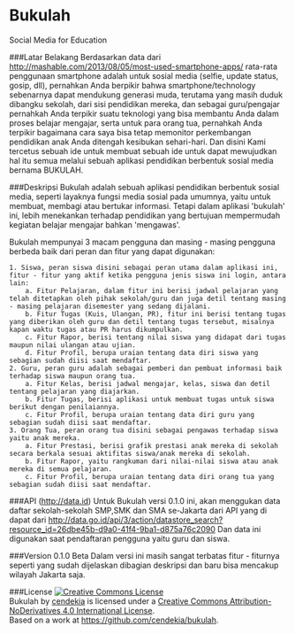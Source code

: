 # Bukulah
Social Media for Education

###Latar Belakang
Berdasarkan data dari http://mashable.com/2013/08/05/most-used-smartphone-apps/ rata-rata penggunaan smartphone adalah untuk sosial media (selfie, update status, gosip, dll), pernahkan Anda berpikir bahwa smartphone/technology sebenarnya dapat mendukung generasi muda, terutama yang masih duduk dibangku sekolah, dari sisi pendidikan mereka, dan sebagai guru/pengajar pernahkah Anda terpikir suatu teknologi yang bisa membantu Anda dalam proses belajar mengajar, serta untuk para orang tua, pernahkah Anda terpikir bagaimana cara saya bisa tetap memonitor perkembangan pendidikan anak Anda ditengah kesibukan sehari-hari. Dan disini Kami tercetus sebuah ide untuk membuat sebuah ide untuk dapat mewujudkan hal itu semua melalui sebuah aplikasi pendidikan berbentuk sosial media bernama BUKULAH.

###Deskripsi
Bukulah adalah sebuah aplikasi pendidikan berbentuk sosial media, seperti layaknya fungsi media sosial pada umumnya, yaitu untuk membuat, membagi atau bertukar informasi. Tetapi dalam aplikasi 'bukulah' ini, lebih menekankan terhadap pendidikan yang bertujuan mempermudah kegiatan belajar mengajar bahkan 'mengawas'.

Bukulah mempunyai 3 macam pengguna dan masing - masing pengguna berbeda baik dari peran dan fitur yang dapat digunakan:

	1. Siswa, peran siswa disini sebagai peran utama dalam aplikasi ini, fitur - fitur yang aktif ketika pengguna jenis siswa ini login, antara lain: 
		a. Fitur Pelajaran, dalam fitur ini berisi jadwal pelajaran yang telah ditetapkan oleh pihak sekolah/guru dan juga detil tentang masing - masing pelajaran disemester yang sedang dijalani.
		b. Fitur Tugas (Kuis, Ulangan, PR), fitur ini berisi tentang tugas yang diberikan oleh guru dan detil tentang tugas tersebut, misalnya kapan waktu tugas atau PR harus dikumpulkan.
		c. Fitur Rapor, berisi tentang nilai siswa yang didapat dari tugas maupun nilai ulangan atau ujian.
		d. Fitur Profil, berupa uraian tentang data diri siswa yang sebagian sudah diisi saat mendaftar.
	2. Guru, peran guru adalah sebagai pemberi dan pembuat informasi baik terhadap siswa maupun orang tua.
		a. Fitur Kelas, berisi jadwal mengajar, kelas, siswa dan detil tentang pelajaran yang diajarkan.
		b. Fitur Tugas, berisi aplikasi untuk membuat tugas untuk siswa berikut dengan penilaiannya.
		c. Fitur Profil, berupa uraian tentang data diri guru yang sebagian sudah diisi saat mendaftar.
	3. Orang Tua, peran orang tua disini sebagai pengawas terhadap siswa yaitu anak mereka.
		a. Fitur Prestasi, berisi grafik prestasi anak mereka di sekolah secara berkala sesuai aktifitas siswa/anak mereka di sekolah.
		b. Fitur Rapor, yaitu rangkuman dari nilai-nilai siswa atau anak mereka di semua pelajaran.
		c. Fitur Profil, berupa uraian tentang data diri orang tua yang sebagian sudah diisi saat mendaftar.

###API (http://data.id)
Untuk Bukulah versi 0.1.0 ini, akan menggukan data daftar sekolah-sekolah SMP,SMK dan SMA se-Jakarta dari API yang di dapat dari
http://data.go.id/api/3/action/datastore_search?resource_id=26dbe45b-d9a0-41f4-9ba1-d875a76c2090
Dan data ini digunakan saat pendaftaran pengguna yaitu guru dan siswa.

###Version 0.1.0 Beta
Dalam versi ini masih sangat terbatas fitur - fiturnya seperti yang sudah dijelaskan dibagian deskripsi dan baru bisa mencakup wilayah Jakarta saja.

###License
<a rel="license" href="http://creativecommons.org/licenses/by-nd/4.0/"><img alt="Creative Commons License" style="border-width:0" src="https://i.creativecommons.org/l/by-nd/4.0/88x31.png" /></a><br /><span xmlns:dct="http://purl.org/dc/terms/" property="dct:title">Bukulah</span> by <a xmlns:cc="http://creativecommons.org/ns#" href="https://github.com/cendekia/bukulah" property="cc:attributionName" rel="cc:attributionURL">cendekia</a> is licensed under a <a rel="license" href="http://creativecommons.org/licenses/by-nd/4.0/">Creative Commons Attribution-NoDerivatives 4.0 International License</a>.<br />Based on a work at <a xmlns:dct="http://purl.org/dc/terms/" href="https://github.com/cendekia/bukulah" rel="dct:source">https://github.com/cendekia/bukulah</a>.
